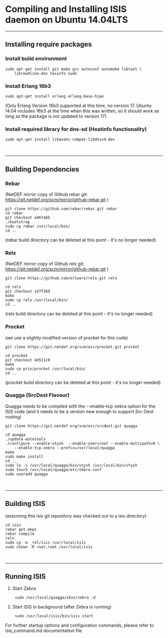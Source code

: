 Compiling and Installing ISIS daemon on Ubuntu 14.04LTS
=======================================================
<hr>

Installing require packages
---------------------------

### Install build environment
	sudo apt-get install git make gcc autoconf automake libtool \
		libreadline-dev texinfo sudo

### Install Erlang 16b3
	sudo apt-get install erlang erlang-base-hipe
(Only Erlang Version 16b3 supported at this time, no version 17. Ubuntu 14.04 
includes 16b3  at the time when this was written, so it should work as long as 
the package is not updated to version 17)

### Install required library for dns-sd (Hostinfo functionality)
	sudo apt-get install libavahi-compat-libdnssd-dev

<br><hr>

Building Dependencies
---------------------

### Rebar
(NetDEF mirror copy of Github rebar git: https://git.netdef.org/scm/mirror/github-rebar.git )

	git clone https://github.com/rebar/rebar.git rebar
	cd rebar
	git checkout a467abb
	./bootstrap
	sudo cp rebar /usr/local/bin/
	cd ..

(rebar build directory can be deleted at this point - it's no longer needed)


### Relx
(NetDEF mirror copy of Github relx git: https://git.netdef.org/scm/mirror/github-rebar.git )

	git clone https://github.com/erlware/relx.git relx

	cd relx
	git checkout 1d7f26d
	make
	sudo cp relx /usr/local/bin/
	cd ..
	
(relx build directory can be deleted at this point - it's no longer needed)

### Procket
(we use a slightly modified version of procket for this code)

	git clone https://git.netdef.org/scm/osr/procket.git procket

	cd procket
	git checkout 4d511c8
	make
	sudo cp priv/procket /usr/local/bin/
	cd ..
	
(procket build directory can be deleted at this point - it's no longer needed)
	
### Quagga (SrcDest Flavour)
Quagga needs to be compiled with the --enable-tcp-zebra option for the ISIS code (and it needs to be a version new enough to support Src-Dest routing)
		
	git clone https://git.netdef.org/scm/osr/srcdest.git quagga

	cd quagga
	./update-autotools
	./configure --enable-vtysh  --enable-user=root --enable-multipath=0 \
		--enable-tcp-zebra --prefix=/usr/local/quagga
	make
	sudo make install
	cd ..
	sudo ln -s /usr/local/quagga/bin/vtysh /usr/local/bin/vtysh
	sudo touch /usr/local/quagga/etc/zebra.conf
	sudo useradd quagga

<br><hr>
	
Building ISIS
-------------
(assuming this isis git repository was checked out to a isis directory)

	cd isis
	rebar get-deps
	rebar compile
	relx
	sudo cp -a _rel/isis /usr/local/isis
	sudo chown -R root.root /usr/local/isis

<br><hr>

Running ISIS
------------

1. Start Zebra

		sudo /usr/local/quagga/sbin/zebra -d

2. Start ISIS in background (after Zebra is running)

		sudo /usr/local/isis/bin/isis start

For further startup options and configuration commands, please refer to isis_command.md documentation file
